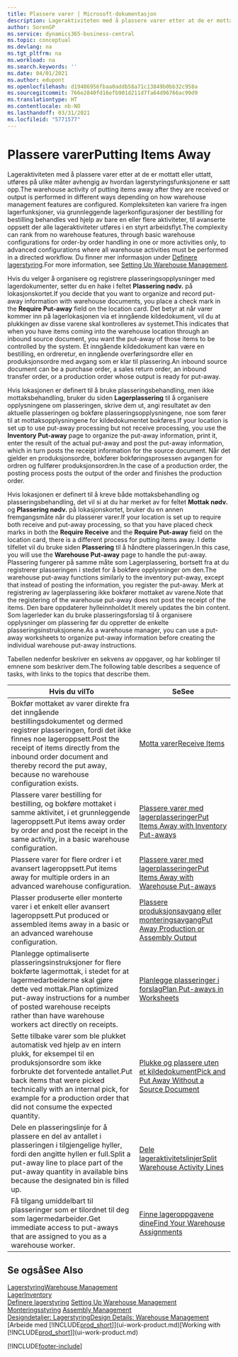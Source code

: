 ```yaml
---
title: Plassere varer | Microsoft-dokumentasjon
description: Lageraktiviteten med å plassere varer etter at de er mottatt eller uttatt, utføres på ulike måter avhengig av hvordan lagerstyringsfunksjonene er satt opp.
author: SorenGP
ms.service: dynamics365-business-central
ms.topic: conceptual
ms.devlang: na
ms.tgt_pltfrm: na
ms.workload: na
ms.search.keywords: ''
ms.date: 04/01/2021
ms.author: edupont
ms.openlocfilehash: d19486956fbaa0addb58a71c13849b0bb32c958a
ms.sourcegitcommit: 766e2840fd16efb901d211d7fa64d96766ac99d9
ms.translationtype: HT
ms.contentlocale: nb-NO
ms.lasthandoff: 03/31/2021
ms.locfileid: "5771577"
---
```

# <a name="putting-items-away"></a><span data-ttu-id="30ae1-103">Plassere varer</span><span class="sxs-lookup"><span data-stu-id="30ae1-103">Putting Items Away</span></span>
<span data-ttu-id="30ae1-104">Lageraktiviteten med å plassere varer etter at de er mottatt eller uttatt, utføres på ulike måter avhengig av hvordan lagerstyringsfunksjonene er satt opp.</span><span class="sxs-lookup"><span data-stu-id="30ae1-104">The warehouse activity of putting items away after they are received or output is performed in different ways depending on how warehouse management features are configured.</span></span> <span data-ttu-id="30ae1-105">Kompleksiteten kan variere fra ingen lagerfunksjoner, via grunnleggende lagerkonfigurasjoner der bestilling for bestilling behandles ved hjelp av bare en eller flere aktiviteter, til avanserte oppsett der alle lageraktiviteter utføres i en styrt arbeidsflyt.</span><span class="sxs-lookup"><span data-stu-id="30ae1-105">The complexity can rank from no warehouse features, through basic warehouse configurations for order-by order handling in one or more activities only, to advanced configurations where all warehouse activities must be performed in a directed workflow.</span></span> <span data-ttu-id="30ae1-106">Du finner mer informasjon under [Definere lagerstyring](warehouse-setup-warehouse.md).</span><span class="sxs-lookup"><span data-stu-id="30ae1-106">For more information, see [Setting Up Warehouse Management](warehouse-setup-warehouse.md).</span></span>

<span data-ttu-id="30ae1-107">Hvis du velger å organisere og registrere plasseringsopplysninger med lagerdokumenter, setter du en hake i feltet **Plassering nødv.** på lokasjonskortet.</span><span class="sxs-lookup"><span data-stu-id="30ae1-107">If you decide that you want to organize and record put-away information with warehouse documents, you place a check mark in the **Require Put-away** field on the location card.</span></span> <span data-ttu-id="30ae1-108">Det betyr at når varer kommer inn på lagerlokasjonen via et inngående kildedokument, vil du at plukkingen av disse varene skal kontrolleres av systemet.</span><span class="sxs-lookup"><span data-stu-id="30ae1-108">This indicates that when you have items coming into the warehouse location through an inbound source document, you want the put-away of those items to be controlled by the system.</span></span> <span data-ttu-id="30ae1-109">Et inngående kildedokument kan være en bestilling, en ordreretur, en inngående overføringsordre eller en produksjonsordre med avgang som er klar til plassering.</span><span class="sxs-lookup"><span data-stu-id="30ae1-109">An inbound source document can be a purchase order, a sales return order, an inbound transfer order, or a production order whose output is ready for put-away.</span></span>  

<span data-ttu-id="30ae1-110">Hvis lokasjonen er definert til å bruke plasseringsbehandling, men ikke mottaksbehandling, bruker du siden **Lagerplassering** til å organisere opplysningene om plasseringen, skrive dem ut, angi resultatet av den aktuelle plasseringen og bokføre plasseringsopplysningene, noe som fører til at mottaksopplysningene for kildedokumentet bokføres.</span><span class="sxs-lookup"><span data-stu-id="30ae1-110">If your location is set up to use put-away processing but not receive processing, you use the **Inventory Put-away** page to organize the put-away information, print it, enter the result of the actual put-away and post the put-away information, which in turn posts the receipt information for the source document.</span></span> <span data-ttu-id="30ae1-111">Når det gjelder en produksjonsordre, bokfører bokføringsprosessen avgangen for ordren og fullfører produksjonsordren.</span><span class="sxs-lookup"><span data-stu-id="30ae1-111">In the case of a production order, the posting process posts the output of the order and finishes the production order.</span></span>

<span data-ttu-id="30ae1-112">Hvis lokasjonen er definert til å kreve både mottaksbehandling og plasseringsbehandling, det vil si at du har merket av for feltet **Mottak nødv.** og **Plassering nødv.** på lokasjonskortet, bruker du en annen fremgangsmåte når du plasserer varer.</span><span class="sxs-lookup"><span data-stu-id="30ae1-112">If your location is set up to require both receive and put-away processing, so that you have placed check marks in both the **Require Receive** and the **Require Put-away** field on the location card, there is a different process for putting items away.</span></span> <span data-ttu-id="30ae1-113">I dette tilfellet vil du bruke siden **Plassering** til å håndtere plasseringen.</span><span class="sxs-lookup"><span data-stu-id="30ae1-113">In this case, you will use the **Warehouse Put-away** page to handle the put-away.</span></span> <span data-ttu-id="30ae1-114">Plassering fungerer på samme måte som Lagerplassering, bortsett fra at du registrerer plasseringen i stedet for å bokføre opplysninger om den.</span><span class="sxs-lookup"><span data-stu-id="30ae1-114">The warehouse put-away functions similarly to the inventory put-away, except that instead of posting the information, you register the put-away.</span></span> <span data-ttu-id="30ae1-115">Merk at registrering av lagerplassering ikke bokfører mottaket av varene.</span><span class="sxs-lookup"><span data-stu-id="30ae1-115">Note that the registering of the warehouse put-away does not post the receipt of the items.</span></span> <span data-ttu-id="30ae1-116">Den bare oppdaterer hylleinnholdet.</span><span class="sxs-lookup"><span data-stu-id="30ae1-116">It merely updates the bin content.</span></span> <span data-ttu-id="30ae1-117">Som lagerleder kan du bruke plasseringsforslag til å organisere opplysninger om plassering før du oppretter de enkelte plasseringsinstruksjonene.</span><span class="sxs-lookup"><span data-stu-id="30ae1-117">As a warehouse manager, you can use a put-away worksheets to organize put-away information before creating the individual warehouse put-away instructions.</span></span>

<span data-ttu-id="30ae1-118">Tabellen nedenfor beskriver en sekvens av oppgaver, og har koblinger til emnene som beskriver dem.</span><span class="sxs-lookup"><span data-stu-id="30ae1-118">The following table describes a sequence of tasks, with links to the topics that describe them.</span></span>   

|<span data-ttu-id="30ae1-119">**Hvis du vil**</span><span class="sxs-lookup"><span data-stu-id="30ae1-119">**To**</span></span>|<span data-ttu-id="30ae1-120">**Se**</span><span class="sxs-lookup"><span data-stu-id="30ae1-120">**See**</span></span>|  
|------------|-------------|  
|<span data-ttu-id="30ae1-121">Bokfør mottaket av varer direkte fra det inngående bestillingsdokumentet og dermed registrer plasseringen, fordi det ikke finnes noe lageroppsett.</span><span class="sxs-lookup"><span data-stu-id="30ae1-121">Post the receipt of items directly from the inbound order document and thereby record the put away, because no warehouse configuration exists.</span></span>|[<span data-ttu-id="30ae1-122">Motta varer</span><span class="sxs-lookup"><span data-stu-id="30ae1-122">Receive Items</span></span>](warehouse-how-receive-items.md)|  
|<span data-ttu-id="30ae1-123">Plassere varer bestilling for bestilling, og bokføre mottaket i samme aktivitet, i et grunnleggende lageroppsett.</span><span class="sxs-lookup"><span data-stu-id="30ae1-123">Put items away order by order and post the receipt in the same activity, in a basic warehouse configuration.</span></span>|[<span data-ttu-id="30ae1-124">Plassere varer med lagerplasseringer</span><span class="sxs-lookup"><span data-stu-id="30ae1-124">Put Items Away with Inventory Put-aways</span></span>](warehouse-how-to-put-items-away-with-inventory-put-aways.md)|  
|<span data-ttu-id="30ae1-125">Plassere varer for flere ordrer i et avansert lageroppsett.</span><span class="sxs-lookup"><span data-stu-id="30ae1-125">Put items away for multiple orders in an advanced warehouse configuration.</span></span>|[<span data-ttu-id="30ae1-126">Plassere varer med lagerplasseringer</span><span class="sxs-lookup"><span data-stu-id="30ae1-126">Put Items Away with Warehouse Put-aways</span></span>](warehouse-how-to-put-items-away-with-warehouse-put-aways.md)|  
|<span data-ttu-id="30ae1-127">Plasser produserte eller monterte varer i et enkelt eller avansert lageroppsett.</span><span class="sxs-lookup"><span data-stu-id="30ae1-127">Put produced or assembled items away in a basic or an advanced warehouse configuration.</span></span>|[<span data-ttu-id="30ae1-128">Plassere produksjonsavgang eller monteringsavgang</span><span class="sxs-lookup"><span data-stu-id="30ae1-128">Put Away Production or Assembly Output</span></span>](warehouse-how-to-put-away-production-output.md)|
|<span data-ttu-id="30ae1-129">Planlegge optimaliserte plasseringsinstruksjoner for flere bokførte lagermottak, i stedet for at lagermedarbeiderne skal gjøre dette ved mottak.</span><span class="sxs-lookup"><span data-stu-id="30ae1-129">Plan optimized put-away instructions for a number of posted warehouse receipts rather than have warehouse workers act directly on receipts.</span></span>|[<span data-ttu-id="30ae1-130">Planlegge plasseringer i forslag</span><span class="sxs-lookup"><span data-stu-id="30ae1-130">Plan Put-aways in Worksheets</span></span>](warehouse-how-to-plan-put-aways-in-worksheets.md)|  
|<span data-ttu-id="30ae1-131">Sette tilbake varer som ble plukket automatisk ved hjelp av en intern plukk, for eksempel til en produksjonsordre som ikke forbrukte det forventede antallet.</span><span class="sxs-lookup"><span data-stu-id="30ae1-131">Put back items that were picked technically with an internal pick, for example for a production order that did not consume the expected quantity.</span></span>|[<span data-ttu-id="30ae1-132">Plukke og plassere uten et kildedokument</span><span class="sxs-lookup"><span data-stu-id="30ae1-132">Pick and Put Away Without a Source Document</span></span>](warehouse-how-to-create-put-aways-from-internal-put-aways.md)|
|<span data-ttu-id="30ae1-133">Dele en plasseringslinje for å plassere en del av antallet i plasseringen i tilgjengelige hyller, fordi den angitte hyllen er full.</span><span class="sxs-lookup"><span data-stu-id="30ae1-133">Split a put-away line to place part of the put-away quantity in available bins because the designated bin is filled up.</span></span>|[<span data-ttu-id="30ae1-134">Dele lageraktivitetslinjer</span><span class="sxs-lookup"><span data-stu-id="30ae1-134">Split Warehouse Activity Lines</span></span>](warehouse-how-to-split-warehouse-activity-lines.md)|
|<span data-ttu-id="30ae1-135">Få tilgang umiddelbart til plasseringer som er tilordnet til deg som lagermedarbeider.</span><span class="sxs-lookup"><span data-stu-id="30ae1-135">Get immediate access to put-aways that are assigned to you as a warehouse worker.</span></span>|[<span data-ttu-id="30ae1-136">Finne lageroppgavene dine</span><span class="sxs-lookup"><span data-stu-id="30ae1-136">Find Your Warehouse Assignments</span></span>](warehouse-how-to-find-your-warehouse-assignments.md)|    

## <a name="see-also"></a><span data-ttu-id="30ae1-137">Se også</span><span class="sxs-lookup"><span data-stu-id="30ae1-137">See Also</span></span>  
[<span data-ttu-id="30ae1-138">Lagerstyring</span><span class="sxs-lookup"><span data-stu-id="30ae1-138">Warehouse Management</span></span>](warehouse-manage-warehouse.md)  
[<span data-ttu-id="30ae1-139">Lager</span><span class="sxs-lookup"><span data-stu-id="30ae1-139">Inventory</span></span>](inventory-manage-inventory.md)  
<span data-ttu-id="30ae1-140">[Definere lagerstyring](warehouse-setup-warehouse.md)   </span><span class="sxs-lookup"><span data-stu-id="30ae1-140">[Setting Up Warehouse Management](warehouse-setup-warehouse.md)   </span></span>  
<span data-ttu-id="30ae1-141">[Monteringsstyring](assembly-assemble-items.md)  </span><span class="sxs-lookup"><span data-stu-id="30ae1-141">[Assembly Management](assembly-assemble-items.md)  </span></span>  
[<span data-ttu-id="30ae1-142">Designdetaljer: Lagerstyring</span><span class="sxs-lookup"><span data-stu-id="30ae1-142">Design Details: Warehouse Management</span></span>](design-details-warehouse-management.md)  
<span data-ttu-id="30ae1-143">[Arbeide med [!INCLUDE[prod_short](includes/prod_short.md)]](ui-work-product.md)</span><span class="sxs-lookup"><span data-stu-id="30ae1-143">[Working with [!INCLUDE[prod_short](includes/prod_short.md)]](ui-work-product.md)</span></span>  


[!INCLUDE[footer-include](includes/footer-banner.md)]